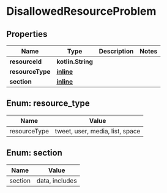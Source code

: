 
# DisallowedResourceProblem

## Properties
Name | Type | Description | Notes
------------ | ------------- | ------------- | -------------
**resourceId** | **kotlin.String** |  | 
**resourceType** | [**inline**](#ResourceType) |  | 
**section** | [**inline**](#Section) |  | 


<a name="ResourceType"></a>
## Enum: resource_type
Name | Value
---- | -----
resourceType | tweet, user, media, list, space


<a name="Section"></a>
## Enum: section
Name | Value
---- | -----
section | data, includes



